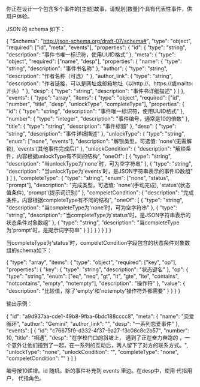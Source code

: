 你正在设计一个包含多个事件的[主题]故事，请规划[数量]个具有代表性事件，供用户体验。

JSON 的 schema 如下：

{
  "$schema": "http://json-schema.org/draft-07/schema#",
  "type": "object",
  "required": ["id", "meta", "events"],
  "properties": {
    "id": {
      "type": "string",
      "description": "事件书唯一标识符，使用UUID格式"
    },
    "meta": {
      "type": "object",
      "required": ["name", "desp"],
      "properties": {
        "name": {
          "type": "string",
          "description": "事件书名称"
        },
        "author": {
          "type": "string",
          "description": "作者名称（可选）"
        },
        "author_link": {
          "type": "string",
          "description": "作者链接，可以是网址或邮箱地址（以http://、https://或mailto:开头）"
        },
        "desp": {
          "type": "string",
          "description": "事件书详细描述"
        }
      }
    },
    "events": {
      "type": "array",
      "items": {
        "type": "object",
        "required": ["id", "number", "title", "desp", "unlockType", "completeType"],
        "properties": {
          "id": {
            "type": "string",
            "description": "事件唯一标识符，使用UUID格式"
          },
          "number": {
            "type": "integer",
            "description": "事件编号，通常是10的倍数"
          },
          "title": {
            "type": "string",
            "description": "事件标题"
          },
          "desp": {
            "type": "string",
            "description": "事件详细描述"
          },
          "unlockType": {
            "type": "string",
            "enum": ["none", "events"],
            "description": "解锁类型，可选值: 'none'(无需解锁), 'events'(其他事件完成后)"
          },
          "unlockCondition": {
            "description": "解锁条件，内容根据unlockType有不同的结构",
            "oneOf": [
              {
                "type": "string",
                "description": "当unlockType为'none'时，可为空字符串"
              },
              {
                "type": "string",
                "description": "当unlockType为'events'时，是JSON字符串表示的事件ID数组"
              }
            ]
          },
          "completeType": {
            "type": "string",
            "enum": ["none", "status", "prompt"],
            "description": "完成类型，可选值: 'none'(手动完成), 'status'(状态值条件), 'prompt'(提示词识别)"
          },
          "compeletCondition": {
            "description": "完成条件，内容根据completeType有不同的结构",
            "oneOf": [
              {
                "type": "string",
                "description": "当completeType为'none'时，可为空字符串"
              },
              {
                "type": "string",
                "description": "当completeType为'status'时，是JSON字符串表示的状态条件对象数组"
              },
              {
                "type": "string",
                "description": "当completeType为'prompt'时，是提示词字符串"
              }
            ]
          }
        }
      }
    }
  }
}

当completeType为'status'时，compeletCondition字段包含的状态条件对象数组的schema如下：

{
  "type": "array",
  "items": {
    "type": "object",
    "required": ["key", "op"],
    "properties": {
      "key": {
        "type": "string",
        "description": "状态键名"
      },
      "op": {
        "type": "string",
        "enum": ["eq", "neq", "gt", "lt", "gte", "lte", "contains", "notcontains", "empty", "notempty"],
        "description": "操作符"
      },
      "value": {
        "description": "比较值，除了'empty'和'notempty'操作符外都需要"
      }
    }
  }
}

输出示例：

{
    "id": "a9d937aa-cde1-49b8-9fba-6bdc188cccc8",
    "meta": {
        "name": "恋爱循环",
        "author": "Gemini",
        "author_link": "",
        "desp": "一系列恋爱事件"
    },
    "events": [
        {
            "id": "c76675f9-d332-4f37-9a27-f3c08c8c2b57",
            "number": 10,
            "title": "相遇",
            "desp": "在学校门口的斜坡上， 遇到了正在奋力奔跑的 ，一个意外让他们撞到了一起，在一系列的互动后，两人留下了对方的联系方式。",
            "unlockType": "none",
            "unlockCondition": "",
            "completeType": "none",
            "compeletCondition": ""
        }
    ]
}

编号按10递增。id 随机。新的事件补充到 events 里边。在desp中，使用  代指用户， 代指角色。